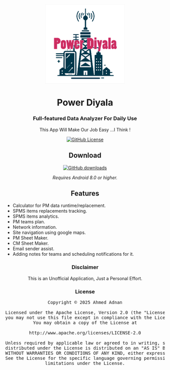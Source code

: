 <div align="center">
    <a href="#">
        <img src="./.github/aaa.png" alt="Power Diyala" title="Power logo" width="250"/>
    </a>

# Power Diyala 

### Full-featured Data Analyzer For Daily Use
This App Will Make Our Job Easy ...I Think !

[![GitHub License](https://img.shields.io/github/license/ahmed47v/power_diyala?labelColor=27303D&color=0877d2)](/LICENSE)

## Download
[![GitHub downloads](https://img.shields.io/github/v/release/Ahmed47v/power_diyala?label=Stable&color=2ECC71)](https://github.com/Ahmed47v/power_diyala/releases)

*Requires Android 8.0 or higher.*

## Features

<div align="left">

* Calculator for PM data runtime/replacement.
* SPMS items replacements tracking.
* SPMS items analytics.
* PM teams plan.
* Network information.
* Site navigation using google maps.
* PM Sheet Maker.
* CM Sheet Maker.
* Email sender assist.
* Adding notes for teams and scheduling notifications for it. 

</div>

### Disclaimer

This is an Unofficial Application, Just a Personal Effort.

### License

<pre>
Copyright © 2025 Ahmed Adnan

Licensed under the Apache License, Version 2.0 (the "License");
you may not use this file except in compliance with the License.
You may obtain a copy of the License at

http://www.apache.org/licenses/LICENSE-2.0

Unless required by applicable law or agreed to in writing, software
distributed under the License is distributed on an "AS IS" BASIS,
WITHOUT WARRANTIES OR CONDITIONS OF ANY KIND, either express or implied.
See the License for the specific language governing permissions and
limitations under the License.
</pre>

</div>
